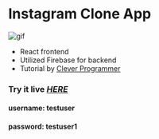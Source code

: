 # Instagram Clone App

![gif](https://media.giphy.com/media/t2MCgtHkCCSYM5EzdT/giphy.gif)

* React frontend
* Utilized Firebase for backend
* Tutorial by [Clever Programmer](https://www.youtube.com/watch?v=f7T48W0cwXM&list=PLIxNshtketJaz47BbeMNuMDtr8_r4JFcA&index=7&t=231s)

### Try it live [*HERE*](https://ig-clone-cde8b.web.app/)
#### username: testuser
#### password: testuser1